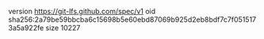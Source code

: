 version https://git-lfs.github.com/spec/v1
oid sha256:2a79be59bbcba6c15698b5e60ebd87069b925d2eb8bdf7c7f0515173a5a922fe
size 10227
